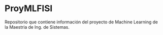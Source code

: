 # ProyMLFISI
Repositorio que contiene información del proyecto de Machine Learning de la Maestria de Ing. de Sistemas.
